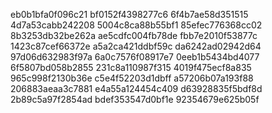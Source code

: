 eb0b1bfa0f096c21
bf0152f4398277c6
6f4b7ae58d351515
4d7a53cabb242208
5004c8ca88b55bf1
85efec776368cc02
8b3253db32be262a
ae5cdfc004fb78de
fbb7e2010f53877c
1423c87cef66372e
a5a2ca421ddbf59c
da6242ad02942d64
97d06d632983f97a
6a0c7576f08917e7
0eeb1b5434bd4077
6f5807bd058b2855
231c8a110987f315
4019f475ecf8a835
965c998f2130b36e
c5e4f52203d1dbff
a57206b07a193f88
206883aeaa3c7881
e4a55a124454c409
d63928835f5bdf8d
2b89c5a97f2854ad
bdef353547d0bf1e
92354679e625b05f
